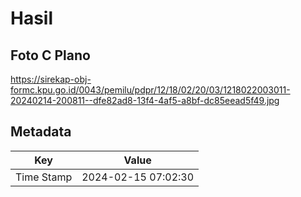 # Hasil

## Foto C Plano

https://sirekap-obj-formc.kpu.go.id/0043/pemilu/pdpr/12/18/02/20/03/1218022003011-20240214-200811--dfe82ad8-13f4-4af5-a8bf-dc85eead5f49.jpg


## Metadata

| Key        | Value               |
| ---------- | ------------------- |
| Time Stamp | 2024-02-15 07:02:30 |



